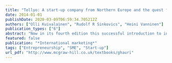 ```yaml
---
title: "Tellyo: A start-up company from Northern Europe and the quest for customers and markets"
date: 2014-01-01
publishDate: 2020-03-09T06:59:34.705212Z
authors: ["Olli Kuivalainen", "Rudolf R Sinkovics", "Heini Vanninen"]
publication_types: ["6"]
abstract: "Now in its fourth edition this successful introduction to international marketing has been thoroughly revised, updated and developed throughout to reflect the most recent developments in today’s dynamic business environment. Contemporary, engaging, and accessible, International Marketing is essential reading for the aspiring practitioner. Here you can find a host of information about the book and a range of downloadable supplements for students and lecturers."
featured: false
publication: "*International marketing*"
tags: ["Entrepreneurship", "SME", "Start-up"]
url_pdf: "http://www.mcgraw-hill.co.uk/textbooks/ghauri"
---
```


